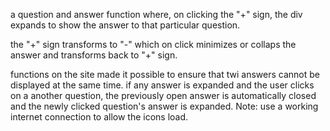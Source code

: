 a question and answer function where, on clicking the "+" sign, the div expands to show the answer to that particular question. 

the "+" sign transforms to "-" which on click minimizes or collaps the answer and transforms back to "+" sign. 

functions on the site made it possible to ensure that twi answers cannot be displayed at the same time. if any answer is expanded and the user clicks on a another question, the previously open answer is automatically closed and the newly clicked question's answer is expanded. 
Note: use a working internet connection to allow the icons load. 